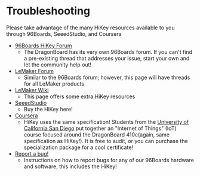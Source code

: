 # Troubleshooting

Please take advantage of the many HiKey resources available to you through 96Boards, SeeedStudio, and Coursera

- [96Boards HiKey Forum](http://www.96boards.org/forums/forum/products/hikey/)
   - The DragonBoard has its very own 96Boards forum. If you can't find a pre-existing thread that addresses your issue, start your own and let the community help out!
- [LeMaker Forum](http://forum.lemaker.org/)
   - Similar to the 96Boards forum; however, this page will have threads for all LeMaker products
- [LeMaker Wiki](http://wiki.lemaker.org/HiKey(LeMaker_version))
   - This page offers some extra HiKey resources
- [SeeedStudio](http://www.seeedstudio.com/)
   - Buy the HiKey here! 
- [Coursera](https://www.coursera.org/specializations/internet-of-things)
   - HiKey uses the same specification! Students from the [University of California San Diego](https://ucsd.edu/) put together an "Internet of Things" (IoT) course focused around the DragonBoard 410c(again, same specification as HiKey!). It is free to audit, or you can purchase the specialization package for a cool certificate!
- [Report a bug!](../../../Report_a_bug.md)
   - Instructions on how to report bugs for any of our 96Boards hardware and software, this includes the HiKey!
